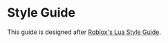 # Style Guide
This guide is designed after [Roblox's Lua Style Guide](https://roblox.github.io/lua-style-guide/).
